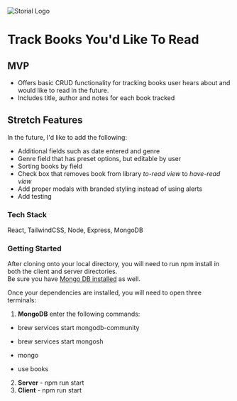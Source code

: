 ![Storial Logo](public/storial-logo.png)
# Track Books You'd Like To Read 
## MVP

  - Offers basic CRUD functionality for tracking books user hears about and would like to read in the future.
  - Includes title, author and notes for each book tracked

## Stretch Features

In the future, I'd like to add the following:
  - Additional fields such as date entered and genre
  - Genre field that has preset options, but editable by user
  - Sorting books by field
  - Check box that removes book from library *to-read view* to *have-read view*
  - Add proper modals with branded styling instead of using alerts
  - Add testing

### Tech Stack
React, TailwindCSS, Node, Express, MongoDB

### Getting Started
After cloning onto your local directory, you will need to run npm install in both the client and server directories.  
Be sure you have [Mongo DB installed](https://docs.mongodb.com/manual/installation/) as well.

Once your dependencies are installed, you will need to open three terminals:
  1. **MongoDB** enter the following commands:

  - brew services start mongodb-community

  - brew services start mongosh

  - mongo

  - use books

  2. **Server**
    - npm run start
  3. **Client**
    - npm run start